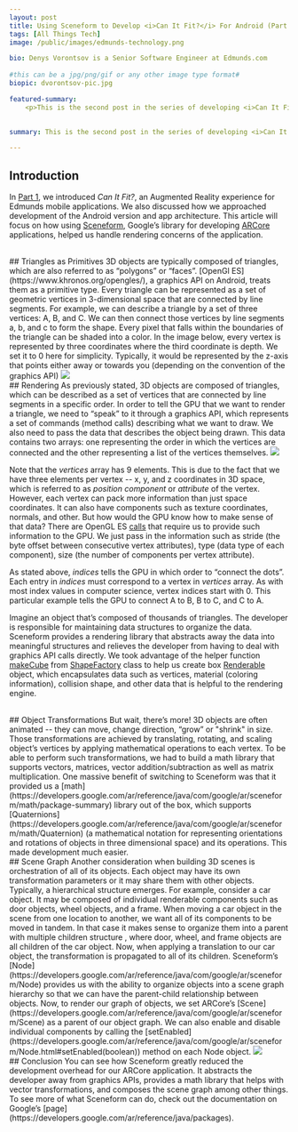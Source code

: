 ```yaml
---
layout: post
title: Using Sceneform to Develop <i>Can It Fit?</i> For Android (Part 2)
tags: [All Things Tech]
image: /public/images/edmunds-technology.png

bio: Denys Vorontsov is a Senior Software Engineer at Edmunds.com
 
#this can be a jpg/png/gif or any other image type format#
biopic: dvorontsov-pic.jpg

featured-summary:
    <p>This is the second post in the series of developing <i>Can It Fit?</i> for Android.  In this post we explore the basics of rendering computer graphics, transforming objects, and managing a scene graph.  We also discuss how using Google’s Sceneform library made it easier to navigate through the challenges of rendering computer graphics scenes</p>
    

summary: This is the second post in the series of developing <i>Can It Fit?</i> for Android.  In this post we explore the basics of rendering computer graphics, transforming objects, and managing a scene graph.  We also discuss how using Google’s Sceneform library made it easier to navigate through the challenges of rendering computer graphics scenes

---
```


## Introduction
In [Part 1](http://technology.edmunds.com/2018/07/09/Developing-Augmented-Reality-Application-For-Android-Part-1/), we introduced <i>Can It Fit?</i>, an Augmented Reality experience for Edmunds mobile applications.  We also discussed how we approached development of the Android version and app architecture.  This article will focus on how using [Sceneform](https://developers.google.com/ar/develop/java/sceneform/), Google’s library for developing [ARCore](https://developers.google.com/ar/discover/) applications, helped us handle rendering concerns of the application.

<br>
## Triangles as Primitives
3D objects are typically composed of triangles, which  are also referred to as “polygons” or “faces”.  [OpenGl ES](https://www.khronos.org/opengles/), a graphics API on Android, treats them as a primitive type.  Every triangle can be represented as a set of geometric vertices in 3-dimensional space that are connected by line segments.  For example, we can describe a triangle by a set of three vertices: A, B, and C.  We can then connect those vertices by line segments a, b, and c to form the shape.  Every pixel that falls within the boundaries of the triangle can be shaded into a color.  In the image below, every vertex is represented by three coordinates where the third coordinate is depth. We set it to 0 here for simplicity.  Typically, it would be represented by the z-axis that points either away or towards you (depending on the convention of the graphics API)

<img src="{{site.baseimagesurl}}/can-it-fit/triangle.png"  />

<br>
## Rendering
As previously stated, 3D objects are composed of triangles, which can be described as a set of vertices that are connected by line segments in a specific order.  In order to tell the GPU that we want to render a triangle, we need to “speak” to it through a graphics API, which represents a set of commands (method calls) describing what we want to draw.  We also need to pass the data that describes the object being drawn.  This data contains two arrays: one representing the order in which the vertices are connected and the other representing a list of the vertices themselves. 

<img src="{{site.baseimagesurl}}/can-it-fit/array-buffer.png"  />

Note that the <i>vertices</i> array has 9 elements.  This is due to the fact that we have three elements per vertex -- x, y, and z coordinates in 3D space, which is referred to as <i>position component</i> or <i>attribute</i> of the vertex.  However, each vertex can pack more information than just space coordinates.  It can also have components such as texture coordinates, normals, and other.  But how would the GPU know how to make sense of that data?  There are OpenGL ES [calls](https://www.khronos.org/registry/OpenGL-Refpages/es3.0/html/glVertexAttribPointer.xhtml) that require us to provide such information to the GPU.  We just pass in the information such as stride (the byte offset between consecutive vertex attributes), type (data type of each component), size (the number of components per vertex attribute).

As stated above, <i>indices</i> tells the GPU in which order to “connect the dots”.  Each entry in <i>indices</i> must correspond to a vertex in <i>vertices</i> array.  As with most index values in computer science, vertex indices start with 0.  This particular example tells the GPU to connect A to B, B to C, and C to A.

Imagine an object that’s composed of thousands of triangles.  The developer is responsible for maintaining data structures to organize the data.  Sceneform provides a rendering library that abstracts away  the data into meaningful structures and relieves the developer from having to deal  with graphics API calls directly.  We took advantage of the helper function [makeCube](https://developers.google.com/ar/reference/java/com/google/ar/sceneform/rendering/ShapeFactory.html#makeCube(com.google.ar.sceneform.math.Vector3,%20com.google.ar.sceneform.math.Vector3,%20com.google.ar.sceneform.rendering.Material)) from [ShapeFactory](https://developers.google.com/ar/reference/java/com/google/ar/sceneform/rendering/ShapeFactory) class to help us create box [Renderable](https://developers.google.com/ar/reference/java/com/google/ar/sceneform/rendering/Renderable) object, which encapsulates data such as vertices, material (coloring information), collision shape, and other data that is helpful to the rendering engine.  

<br>
## Object Transformations
But wait, there’s more!  3D objects are often animated -- they can move, change direction, “grow” or "shrink" in size.  Those transformations are achieved by translating, rotating, and scaling object’s vertices by applying mathematical operations to each vertex.  To be able to perform such transformations, we had to build a math library that supports vectors, matrices, vector addition/subtraction as well as matrix multiplication.  One massive benefit of switching to Sceneform was that it provided us a [math](https://developers.google.com/ar/reference/java/com/google/ar/sceneform/math/package-summary) library out of the box, which supports [Quaternions](https://developers.google.com/ar/reference/java/com/google/ar/sceneform/math/Quaternion) (a mathematical notation for representing orientations and rotations of objects in three dimensional space) and its operations.  This made development much easier.

<br>
## Scene Graph
Another consideration when building 3D scenes is orchestration of all of its objects.  Each object may have its own transformation parameters or it may share them with other objects.  Typically, a hierarchical structure emerges.  For example, consider a car object.  It may be composed of  individual renderable components such as door objects,  wheel objects, and a frame.  When moving a car object in the scene from one location to another, we want all of its components to be moved in tandem.  In that case it makes sense to organize them into a parent with multiple children structure , where door, wheel, and frame objects are all children of the car object.   Now, when applying a translation to our car object, the transformation is propagated to all of its children.  Sceneform’s [Node](https://developers.google.com/ar/reference/java/com/google/ar/sceneform/Node) provides us with the ability to organize objects into a scene graph hierarchy so that we can have the parent-child relationship between objects.  Now, to render our graph of objects, we set ARCore’s [Scene](https://developers.google.com/ar/reference/java/com/google/ar/sceneform/Scene) as a parent of our object graph.  We can also enable and disable individual components by calling the [setEnabled](https://developers.google.com/ar/reference/java/com/google/ar/sceneform/Node.html#setEnabled(boolean)) method on each Node object.

<img src="{{site.baseimagesurl}}/can-it-fit/rendered-car.png"  />

<br>
## Conclusion
You can see how Sceneform greatly reduced the development overhead for our ARCore application.  It abstracts the developer away from graphics APIs, provides a math library that helps with vector transformations, and composes the scene graph among other things. To see more of what Sceneform can do, check out the documentation on Google’s [page](https://developers.google.com/ar/reference/java/packages).